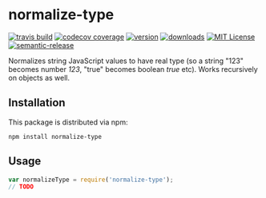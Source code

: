 # normalize-type
[![travis build](https://img.shields.io/travis/kallaspriit/normalize-type.svg?style=flat-square)](https://travis-ci.org/kallaspriit/normalize-type)
[![codecov coverage](https://img.shields.io/codecov/c/github/kallaspriit/normalize-type.svg?style=flat-square)](https://codecov.io/github/kallaspriit/normalize-type)
[![version](https://img.shields.io/npm/v/normalize-type.svg?style=flat-square)](http://npm.im/normalize-type)
[![downloads](https://img.shields.io/npm/dm/normalize-type.svg?style=flat-square)](http://npm-stat.com/charts.html?package=normalize-type&from=2015-08-01)
[![MIT License](https://img.shields.io/npm/l/normalize-type.svg?style=flat-square)](http://opensource.org/licenses/MIT)
[![semantic-release](https://img.shields.io/badge/%20%20%F0%9F%93%A6%F0%9F%9A%80-semantic--release-e10079.svg?style=flat-square)](https://github.com/semantic-release/semantic-release)

Normalizes string JavaScript values to have real type (so a string "123" becomes number *123*, "true" becomes boolean *true* etc). Works recursively on objects as well.

## Installation

This package is distributed via npm:

```
npm install normalize-type
```

## Usage

```javascript
var normalizeType = require('normalize-type');
// TODO
```